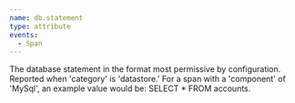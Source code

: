 ```yaml
---
name: db.statement
type: attribute
events:
  - Span
---
```


The database statement in the format most permissive by configuration. Reported when 'category' is 'datastore.' For a span with a 'component' of 'MySql', an example value would be: SELECT \* FROM accounts.